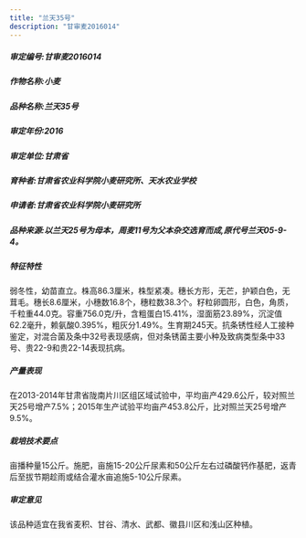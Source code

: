 ```yaml
---
title: "兰天35号"
description: "甘审麦2016014"
---
```

##### 审定编号:甘审麦2016014

##### 作物名称:小麦

##### 品种名称:兰天35号

##### 审定年份:2016

##### 审定单位:甘肃省

##### 育种者:甘肃省农业科学院小麦研究所、天水农业学校

##### 申请者:甘肃省农业科学院小麦研究所

##### 品种来源:以兰天25号为母本，周麦11号为父本杂交选育而成,原代号兰天05-9-4。

##### 特征特性
弱冬性，幼苗直立。株高86.3厘米，株型紧凑。穗长方形，无芒，护颖白色，无茸毛。穗长8.6厘米，小穗数16.8个，穗粒数38.3个。籽粒卵圆形，白色，角质，千粒重44.0克。容重756.0克/升，含粗蛋白15.41%，湿面筋23.89%，沉淀值62.2毫升，赖氨酸0.395%，粗灰分1.49%。生育期245天。抗条锈性经人工接种鉴定，对混合菌及条中32号表现感病，但对条锈菌主要小种及致病类型条中33号、贵22-9和贵22-14表现抗病。

##### 产量表现
在2013-2014年甘肃省陇南片川区组区域试验中，平均亩产429.6公斤，较对照兰天25号增产7.5%；2015年生产试验平均亩产453.8公斤，比对照兰天25号增产9.5%。

##### 栽培技术要点
亩播种量15公斤。施肥，亩施15-20公斤尿素和50公斤左右过磷酸钙作基肥，返青后至拔节期趁雨或结合灌水亩追施5-10公斤尿素。

##### 审定意见
该品种适宜在我省麦积、甘谷、清水、武都、徽县川区和浅山区种植。
